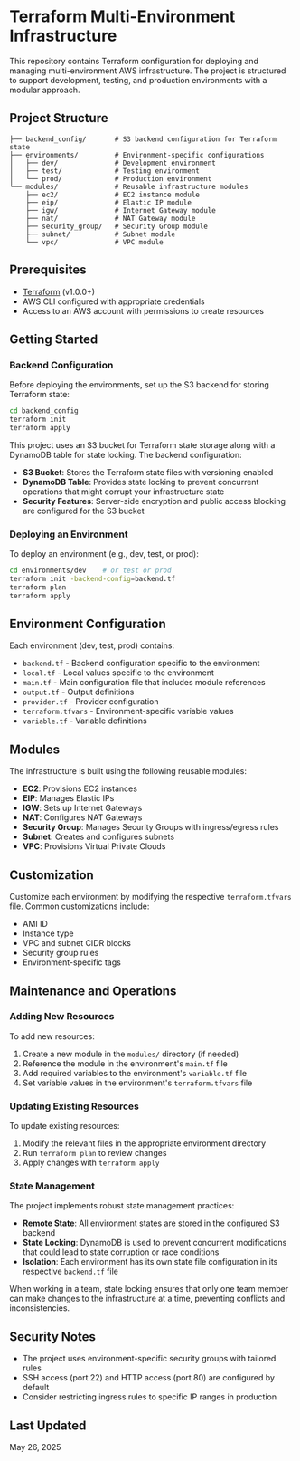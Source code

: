 # Terraform Multi-Environment Infrastructure

This repository contains Terraform configuration for deploying and managing multi-environment AWS infrastructure. The project is structured to support development, testing, and production environments with a modular approach.

## Project Structure

```
├── backend_config/       # S3 backend configuration for Terraform state
├── environments/         # Environment-specific configurations
│   ├── dev/              # Development environment
│   ├── test/             # Testing environment
│   └── prod/             # Production environment
└── modules/              # Reusable infrastructure modules
    ├── ec2/              # EC2 instance module
    ├── eip/              # Elastic IP module
    ├── igw/              # Internet Gateway module
    ├── nat/              # NAT Gateway module
    ├── security_group/   # Security Group module
    ├── subnet/           # Subnet module
    └── vpc/              # VPC module
```

## Prerequisites

- [Terraform](https://www.terraform.io/downloads.html) (v1.0.0+)
- AWS CLI configured with appropriate credentials
- Access to an AWS account with permissions to create resources

## Getting Started

### Backend Configuration

Before deploying the environments, set up the S3 backend for storing Terraform state:

```bash
cd backend_config
terraform init
terraform apply
```

This project uses an S3 bucket for Terraform state storage along with a DynamoDB table for state locking. The backend configuration:

- **S3 Bucket**: Stores the Terraform state files with versioning enabled
- **DynamoDB Table**: Provides state locking to prevent concurrent operations that might corrupt your infrastructure state
- **Security Features**: Server-side encryption and public access blocking are configured for the S3 bucket

### Deploying an Environment

To deploy an environment (e.g., dev, test, or prod):

```bash
cd environments/dev    # or test or prod
terraform init -backend-config=backend.tf
terraform plan
terraform apply
```

## Environment Configuration

Each environment (dev, test, prod) contains:

- `backend.tf` - Backend configuration specific to the environment
- `local.tf` - Local values specific to the environment
- `main.tf` - Main configuration file that includes module references
- `output.tf` - Output definitions
- `provider.tf` - Provider configuration
- `terraform.tfvars` - Environment-specific variable values
- `variable.tf` - Variable definitions

## Modules

The infrastructure is built using the following reusable modules:

- **EC2**: Provisions EC2 instances
- **EIP**: Manages Elastic IPs
- **IGW**: Sets up Internet Gateways
- **NAT**: Configures NAT Gateways
- **Security Group**: Manages Security Groups with ingress/egress rules
- **Subnet**: Creates and configures subnets
- **VPC**: Provisions Virtual Private Clouds

## Customization

Customize each environment by modifying the respective `terraform.tfvars` file. Common customizations include:

- AMI ID
- Instance type
- VPC and subnet CIDR blocks
- Security group rules
- Environment-specific tags

## Maintenance and Operations

### Adding New Resources

To add new resources:

1. Create a new module in the `modules/` directory (if needed)
2. Reference the module in the environment's `main.tf` file
3. Add required variables to the environment's `variable.tf` file
4. Set variable values in the environment's `terraform.tfvars` file

### Updating Existing Resources

To update existing resources:

1. Modify the relevant files in the appropriate environment directory
2. Run `terraform plan` to review changes
3. Apply changes with `terraform apply`

### State Management

The project implements robust state management practices:

- **Remote State**: All environment states are stored in the configured S3 backend
- **State Locking**: DynamoDB is used to prevent concurrent modifications that could lead to state corruption or race conditions
- **Isolation**: Each environment has its own state file configuration in its respective `backend.tf` file

When working in a team, state locking ensures that only one team member can make changes to the infrastructure at a time, preventing conflicts and inconsistencies.

## Security Notes

- The project uses environment-specific security groups with tailored rules
- SSH access (port 22) and HTTP access (port 80) are configured by default
- Consider restricting ingress rules to specific IP ranges in production

## Last Updated
May 26, 2025